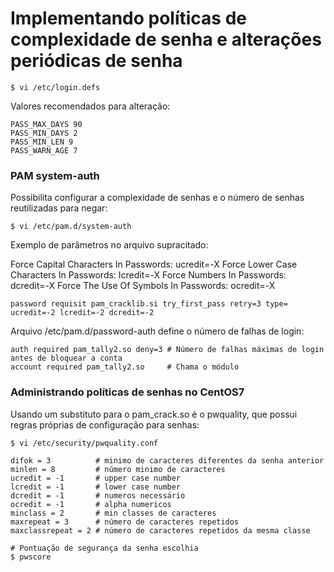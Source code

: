 # Implementando políticas de complexidade de senha e alterações periódicas de senha

```
$ vi /etc/login.defs
```

Valores recomendados para alteração:
```
PASS_MAX_DAYS 90
PASS_MIN_DAYS 2
PASS_MIN_LEN 9
PASS_WARN_AGE 7
```

### PAM system-auth

Possibilita configurar a complexidade de senhas e o número de senhas reutilizadas para negar:

```
$ vi /etc/pam.d/system-auth
```

Exemplo de parâmetros no arquivo supracitado:

Force Capital Characters In Passwords: ucredit=-X
Force Lower Case Characters In Passwords: Icredit=-X
Force Numbers In Passwords: dcredit=-X
Force The Use Of Symbols In Passwords: ocredit=-X

```
password requisit pam_cracklib.si try_first_pass retry=3 type= ucredit=-2 lcredit=-2 dcredit=-2
```

Arquivo /etc/pam.d/password-auth define o número de falhas de login:

```
auth required pam_tally2.so deny=3 # Número de falhas máximas de login antes de bloquear a conta
account required pam_tally2.so     # Chama o módulo
```

### Administrando políticas de senhas no CentOS7

Usando um substituto para o pam_crack.so é o pwquality, que possui regras próprias de configuração para senhas:
```
$ vi /etc/security/pwquality.conf

difok = 3          # minimo de caracteres diferentes da senha anterior
minlen = 8         # número minimo de caracteres
ucredit = -1       # upper case number
lcredit = -1       # lower case number
dcredit = -1       # numeros necessário
ocredit = -1       # alpha numericos
minclass = 2       # min classes de caracteres
maxrepeat = 3 	   # número de caracteres repetidos
maxclassrepeat = 2 # número de caracteres repetidos da mesma classe

# Pontuação de segurança da senha escolhia
$ pwscore
```


